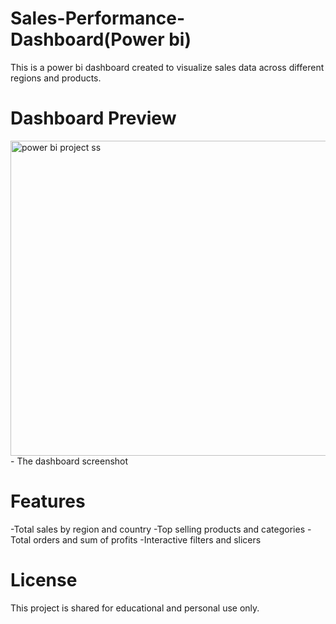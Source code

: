 # Sales-Performance-Dashboard(Power bi)
This is a power bi dashboard created to visualize sales data across different regions and products.

# Dashboard Preview
<img width="905" height="504" alt="power bi project ss" src="https://github.com/user-attachments/assets/a82dac82-a649-43e1-bad4-b8a3ebe4efe1" /> - The dashboard screenshot

# Features
-Total sales by region and country
-Top selling products and categories
-Total orders and sum of profits
-Interactive filters and slicers

# License
This project is shared for educational and personal use only.


